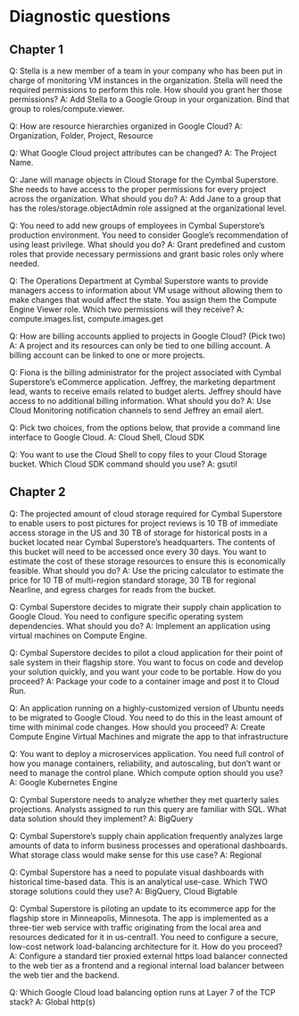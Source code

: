 # Diagnostic questions

## Chapter 1

Q: Stella is a new member of a team in your company who has been put in charge of monitoring VM instances in the organization. Stella will need the required permissions to perform this role. How should you grant her those permissions?
A: Add Stella to a Google Group in your organization. Bind that group to roles/compute.viewer.

Q: How are resource hierarchies organized in Google Cloud?
A: Organization, Folder, Project, Resource

Q: What Google Cloud project attributes can be changed?
A: The Project Name.

Q: Jane will manage objects in Cloud Storage for the Cymbal Superstore. She needs to have access to the proper permissions for every project across the organization. What should you do? 
A: Add Jane to a group that has the roles/storage.objectAdmin role assigned at the organizational level.

Q: You need to add new groups of employees in Cymbal Superstore’s production environment. You need to consider Google’s recommendation of using least privilege. What should you do? 
A: Grant predefined and custom roles that provide necessary permissions and grant basic roles only where needed.

Q: The Operations Department at Cymbal Superstore wants to provide managers access to information about VM usage without allowing them to make changes that would affect the state. You assign them the Compute Engine Viewer role. Which two permissions will they receive?
A: compute.images.list, compute.images.get

Q: How are billing accounts applied to projects in Google Cloud? (Pick two)
A: A project and its resources can only be tied to one billing account. A billing account can be linked to one or more projects.

Q: Fiona is the billing administrator for the project associated with Cymbal Superstore’s eCommerce application. Jeffrey, the marketing department lead, wants to receive emails related to budget alerts. Jeffrey should have access to no additional billing information. What should you do?
A: Use Cloud Monitoring notification channels to send Jeffrey an email alert.

Q: Pick two choices, from the options below, that provide a command line interface to Google Cloud.
A: Cloud Shell, Cloud SDK

Q: You want to use the Cloud Shell to copy files to your Cloud Storage bucket. Which Cloud SDK command should you use?
A: gsutil

## Chapter 2

Q: The projected amount of cloud storage required for Cymbal Superstore to enable users to post pictures for project reviews is 10 TB of immediate access storage in the US and 30 TB of storage for historical posts in a bucket located near Cymbal Superstore’s headquarters. The contents of this bucket will need to be accessed once every 30 days. You want to estimate the cost of these storage resources to ensure this is economically feasible. What should you do?
A: Use the pricing calculator to estimate the price for 10 TB of multi-region standard storage, 30 TB for regional Nearline, and egress charges for reads from the bucket.

Q: Cymbal Superstore decides to migrate their supply chain application to Google Cloud. You need to configure specific operating system dependencies. What should you do?
A: Implement an application using virtual machines on Compute Engine.

Q: Cymbal Superstore decides to pilot a cloud application for their point of sale system in their flagship store. You want to focus on code and develop your solution quickly, and you want your code to be portable. How do you proceed?
A: Package your code to a container image and post it to Cloud Run.

Q: An application running on a highly-customized version of Ubuntu needs to be migrated to Google Cloud. You need to do this in the least amount of time with minimal code changes. How should you proceed?
A: Create Compute Engine Virtual Machines and migrate the app to that infrastructure

Q: You want to deploy a microservices application. You need full control of how you manage containers, reliability, and autoscaling, but don’t want or need to manage the control plane. Which compute option should you use?
A: Google Kubernetes Engine

Q: Cymbal Superstore needs to analyze whether they met quarterly sales projections. Analysts assigned to run this query are familiar with SQL. What data solution should they implement?
A: BigQuery

Q: Cymbal Superstore’s supply chain application frequently analyzes large amounts of data to inform business processes and operational dashboards. What storage class would make sense for this use case?
A: Regional

Q: Cymbal Superstore has a need to populate visual dashboards with historical time-based data. This is an analytical use-case. Which TWO storage solutions could they use? 
A: BigQuery, Cloud Bigtable

Q: Cymbal Superstore is piloting an update to its ecommerce app for the flagship store in Minneapolis, Minnesota. The app is implemented as a three-tier web service with traffic originating from the local area and resources dedicated for it in us-central1. You need to configure a secure, low-cost network load-balancing architecture for it. How do you proceed?
A: Configure a standard tier proxied external https load balancer connected to the web tier as a frontend and a regional internal load balancer between the web tier and the backend. 

Q: Which Google Cloud load balancing option runs at Layer 7 of the TCP stack?
A: Global http(s)